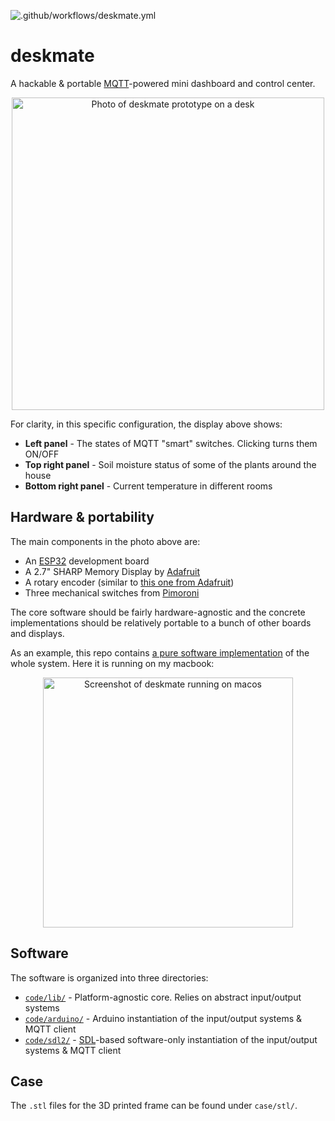 ![.github/workflows/deskmate.yml](https://github.com/rbaron/deskmate/workflows/.github/workflows/deskmate.yml/badge.svg)

# deskmate
A hackable & portable [MQTT](https://mqtt.org/)-powered mini dashboard and control center.

<p align="center">
  <img alt="Photo of deskmate prototype on a desk" src="assets/img/deskmate.jpg" height="500"/>
</p>

For clarity, in this specific configuration, the display above shows:
* **Left panel** - The states of MQTT "smart" switches. Clicking turns them ON/OFF
* **Top right panel** - Soil moisture status of some of the plants around the house
* **Bottom right panel** - Current temperature in different rooms

## Hardware & portability
The main components in the photo above are:
* An [ESP32](https://docs.platformio.org/en/latest/boards/espressif32/lolin32.html) development board
* A 2.7" SHARP Memory Display by [Adafruit](https://www.adafruit.com/product/4694)
* A rotary encoder (similar to [this one from Adafruit](https://www.adafruit.com/product/377))
* Three mechanical switches from [Pimoroni](https://shop.pimoroni.com/products/kailh-mechanical-switches-pack-of-12?variant=32056315314259)

The core software should be fairly hardware-agnostic and the concrete implementations should be relatively portable to a bunch of other boards and displays.

As an example, this repo contains [a pure software implementation](code/sdl2) of the whole system. Here it is running on my macbook:

<p align="center">
  <img alt="Screenshot of deskmate running on macos" src="assets/img/macos.png" width="400"/>
</p>

## Software
The software is organized into three directories:
* [`code/lib/`](code/lib) - Platform-agnostic core. Relies on abstract input/output systems
* [`code/arduino/`](code/arduino) - Arduino instantiation of the input/output systems & MQTT client
* [`code/sdl2/`](code/sdl2) - [SDL](https://www.sdl.com/)-based software-only instantiation of the input/output systems & MQTT client

## Case
The `.stl` files for the 3D printed frame can be found under `case/stl/`.
